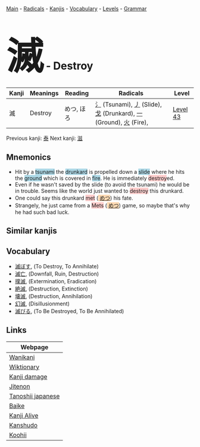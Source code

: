 <style> bigfont {font-size: 100px}</style>
[Main](../index.md) -
[Radicals](../radicals.md) -
[Kanjis](../kanjis.md) -
[Vocabulary](../vocabulary.md) -
[Levels](../levels.md) -
[Grammar](../grammar.md)
# <bigfont> 滅</bigfont> - Destroy 

| Kanji | Meanings | Reading | Radicals | Level |
| --- | --- | --- | --- | --- |
| 滅 | Destroy | めつ, ほろ | [氵](../radicals/氵.md) (Tsunami), [丿](../radicals/丿.md) (Slide), [戈](../radicals/戈.md) (Drunkard), [一](../radicals/一.md) (Ground), [火](../radicals/火.md) (Fire),  | [Level 43](../levels/wk_level43.md) |

Previous kanji: [泰](泰.md) Next kanji: [滋](滋.md) 

## Mnemonics
 * Hit by a <span style="background-color:#ADD8E6"> tsunami</span> the <span style="background-color:#ADD8E6"> drunkard</span> is propelled down a <span style="background-color:#ADD8E6"> slide</span> where he hits the <span style="background-color:#ADD8E6"> ground</span> which is covered in <span style="background-color:#ADD8E6"> fire</span>. He is immediately <span style="background-color:#ffcccb"> destroy</span>ed.
* Even if he wasn't saved by the slide (to avoid the tsunami) he would be in trouble. Seems like the world just wanted to <span style="background-color:#ffcccb"> destroy</span> this drunkard.
* One could say this drunkard <span style="background-color:#ffcccb"> met</span> (<span style="background-color:#fed8b1"> [めつ](https://jisho.org/search/めつ)</span>) his fate. 
* Strangely, he just came from a <span style="background-color:#ffcccb"> Mets</span> (<span style="background-color:#fed8b1"> [めつ](https://jisho.org/search/めつ)</span>) game, so maybe that's why he had such bad luck.


## Similar kanjis
 


## Vocabulary
 * [滅ぼす](../vocabulary/滅.md), (To Destroy, To Annihilate)
* [滅亡](../vocabulary/滅.md), (Downfall, Ruin, Destruction)
* [撲滅](../vocabulary/滅.md), (Extermination, Eradication)
* [絶滅](../vocabulary/滅.md), (Destruction, Extinction)
* [壊滅](../vocabulary/滅.md), (Destruction, Annihilation)
* [幻滅](../vocabulary/滅.md), (Disillusionment)
* [滅びる](../vocabulary/滅.md), (To Be Destroyed, To Be Annihilated)



## Links 

| Webpage |
| --- |
| [Wanikani          ](https://www.wanikani.com/kanji/滅) |
| [Wiktionary        ](https://en.wiktionary.org/wiki/滅) |
| [Kanji damage      ](http://www.kanjidamage.com/kanji/search?utf8=✓&q=滅) |
| [Jitenon           ](https://jitenon.com/kanji/滅) |
| [Tanoshii japanese ](https://www.tanoshiijapanese.com/dictionary/kanji.cfm?k=滅) |
| [Baike             ](https://baike.baidu.com/item/滅) |
| [Kanji Alive       ](https://app.kanjialive.com/滅) |
| [Kanshudo          ](https://www.kanshudo.com/searchmn?q=滅) |
| [Koohii            ](https://kanji.koohii.com/study/kanji/滅) |
